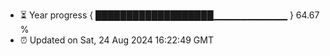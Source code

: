 - ⏳ Year progress { ███████████████████▁▁▁▁▁▁▁▁▁▁▁ } 64.67 %
- ⏰ Updated on Sat, 24 Aug 2024 16:22:49 GMT

